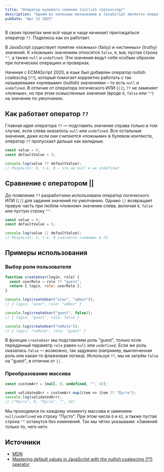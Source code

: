 ```yaml
---
title: "Оператор нулевого слияния (nullish coalescing)"
description: "Одним из полезных механизмов в JavaScript является оператор nullish coalescing (??). ..."
pubDate: "Apr 12 2025"
---
```

В своих проектах мне всё чаще и чаще начинает пригождаться оператор `??`. Поделюсь как он работает.

В JavaScript существует понятие «ложных» (falsy) и «истинных» (truthy) значений. К «ложным» значениям относятся `false`, `0`, `NaN`, пустая строка `""`, а также `null` и `undefined`. Эти значения ведут себя особым образом при логических операциях и проверках.

Начиная с ECMAScript 2020, в язык был добавлен оператор nullish coalescing (`??`), который помогает корректно работать с так называемыми «нулевыми» (nullish) значениями – то есть `null` и `undefined`. В отличие от оператора логического ИЛИ (`||`), `??` не заменяет «ложные», но при этом осмысленные значения (вроде `0`, `false` или `""`) на значение по умолчанию.

## Как работает оператор `??`
Главная идея оператора `??` — подставить значение справа только в том случае, если слева оказалось `null` или `undefined`. Все остальные значения, даже если они считаются «ложными» в булевом контексте, оператор `??` пропускает дальше как валидные.

```js
const value = 0;
const defaultValue = 5;

console.log(value ?? defaultValue);
// Результат: 0, т.к. 0 — это не null и не undefined
```

## Сравнение с оператором ||
До появления `??` разработчики использовали оператор логического ИЛИ (`||`) для задания значений по умолчанию. Однако `||` возвращает правую часть при любом «ложном» значении слева, включая `0`, `false` или пустую строку `""`.

```js
const value = 0;
const defaultValue = 5;

console.log(value || defaultValue);
// Результат: 5, т.к. 0 считается «ложным» в JS
```

## Примеры использования
### Выбор роли пользователя
```js
function createUser(login, role) {
  const userRole = role ?? "guest";
  return { login, role: userRole };
}

console.log(createUser("alex", "admin"));
// { login: "alex", role: "admin" }

console.log(createUser("guest", false));
// { login: "guest", role: false }

console.log(createUser("noRole"));
// { login: "noRole", role: "guest" }
```

В функции `createUser` мы подставляем роль "guest", только если переданный параметр `role` равен `null` или `undefined`. Если же роль оказалась `false` — возможно, так задумано (например, выключенная роль или какая-то флажковая логика). Используя `??`, мы не затрём `false` на "guest", в отличие от `||`.

### Преобразование массива
```js
const customArr = [null, 0, undefined, "", 42];

const validatedArr = customArr.map(item => item ?? "Пусто");
console.log(validatedArr);
// ["Пусто", 0, "Пусто", "", 42]
```

Мы проходимся по каждому элементу массива и заменяем `null/undefined` на строку "Пусто". При этом числа `0` и `42`, а также пустая строка `""` останутся без изменений. Так мы чётко указываем: «Заменяй только то, чего нет».

## Источники
- [MDN](https://developer.mozilla.org/en-US/docs/Web/JavaScript/Reference/Operators/Nullish_coalescing)
- [Mastering default values in JavaScript with the nullish coalescing (??) operator](https://allthingssmitty.com/2025/04/10/mastering-default-values-in-javascript-with-the-nullish-coalescing-operator/)
